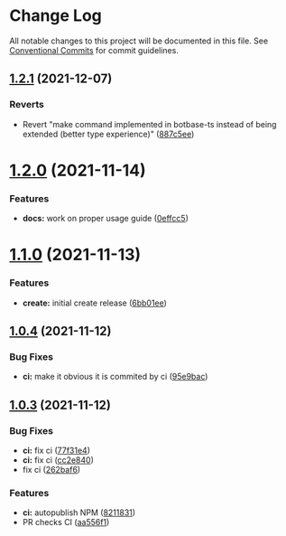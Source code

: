 # Change Log

All notable changes to this project will be documented in this file.
See [Conventional Commits](https://conventionalcommits.org) for commit guidelines.

## [1.2.1](https://github.com/dada513/botcommander/compare/v1.2.0...v1.2.1) (2021-12-07)


### Reverts

* Revert "make command implemented in botbase-ts instead of being  extended (better type experience)" ([887c5ee](https://github.com/dada513/botcommander/commit/887c5eed78d61e298e9082b0057075883685624e))





# [1.2.0](https://github.com/dada513/botcommander/compare/v1.1.0...v1.2.0) (2021-11-14)


### Features

* **docs:** work on proper usage guide ([0effcc5](https://github.com/dada513/botcommander/commit/0effcc5356c3e97a2b4932c94d90e595836a99c1))





# [1.1.0](https://github.com/dada513/botcommander/compare/v1.0.4...v1.1.0) (2021-11-13)


### Features

* **create:** initial create release ([6bb01ee](https://github.com/dada513/botcommander/commit/6bb01ee248de8869a04b0da7999a4d138204ae0c))





## [1.0.4](https://github.com/dada513/botcommander/compare/v1.0.3...v1.0.4) (2021-11-12)


### Bug Fixes

* **ci:** make it obvious it is commited by ci ([95e9bac](https://github.com/dada513/botcommander/commit/95e9bac0c9f12892adf6a88a30600a6eb194fa1c))





## [1.0.3](https://github.com/dada513/botcommander/compare/v1.0.2...v1.0.3) (2021-11-12)


### Bug Fixes

* **ci:** fix ci ([77f31e4](https://github.com/dada513/botcommander/commit/77f31e4659b609944dce7b31c14c0abcb2bc2a1f))
* **ci:** fix ci ([cc2e840](https://github.com/dada513/botcommander/commit/cc2e840d398cd3a2c64ac65e38b8ef672f56f9ae))
* fix ci ([262baf6](https://github.com/dada513/botcommander/commit/262baf6bd4762aca9be0fdefb3250c56eb4f7e3b))


### Features

* **ci:** autopublish NPM ([8211831](https://github.com/dada513/botcommander/commit/8211831a20f4b16be9529fdae9bff8d963871198))
* PR checks CI ([aa556f1](https://github.com/dada513/botcommander/commit/aa556f14189aac6e4e73b39693746064331c28d8))
